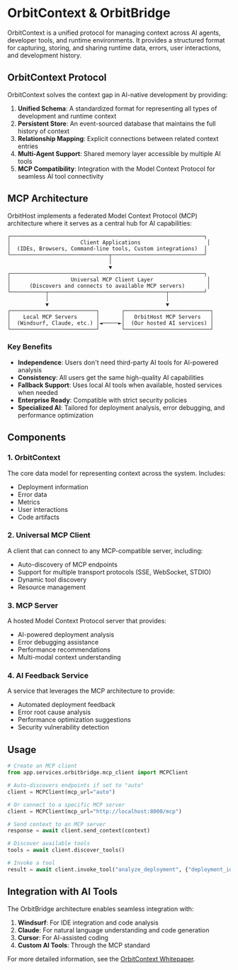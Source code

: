# OrbitContext & OrbitBridge

OrbitContext is a unified protocol for managing context across AI agents, developer tools, and runtime environments. It provides a structured format for capturing, storing, and sharing runtime data, errors, user interactions, and development history.

## OrbitContext Protocol

OrbitContext solves the context gap in AI-native development by providing:

1. **Unified Schema**: A standardized format for representing all types of development and runtime context
2. **Persistent Store**: An event-sourced database that maintains the full history of context
3. **Relationship Mapping**: Explicit connections between related context entries
4. **Multi-Agent Support**: Shared memory layer accessible by multiple AI tools
5. **MCP Compatibility**: Integration with the Model Context Protocol for seamless AI tool connectivity

## MCP Architecture

OrbitHost implements a federated Model Context Protocol (MCP) architecture where it serves as a central hub for AI capabilities:

```
┌─────────────────────────────────────────────────────────────┐
│                      Client Applications                     │
│  (IDEs, Browsers, Command-line tools, Custom integrations)  │
└───────────────────────────────┬─────────────────────────────┘
                                │
                                ▼
┌─────────────────────────────────────────────────────────────┐
│                   Universal MCP Client Layer                 │
│      (Discovers and connects to available MCP servers)       │
└───────────┬─────────────────────────────────────┬───────────┘
            │                                     │
            ▼                                     ▼
┌───────────────────────────┐       ┌───────────────────────────┐
│    Local MCP Servers      │       │   OrbitHost MCP Servers   │
│  (Windsurf, Claude, etc.) │◄─────►│  (Our hosted AI services) │
└───────────────────────────┘       └───────────────────────────┘
```

### Key Benefits

- **Independence**: Users don't need third-party AI tools for AI-powered analysis
- **Consistency**: All users get the same high-quality AI capabilities
- **Fallback Support**: Uses local AI tools when available, hosted services when needed
- **Enterprise Ready**: Compatible with strict security policies
- **Specialized AI**: Tailored for deployment analysis, error debugging, and performance optimization

## Components

### 1. OrbitContext

The core data model for representing context across the system. Includes:

- Deployment information
- Error data
- Metrics
- User interactions
- Code artifacts

### 2. Universal MCP Client

A client that can connect to any MCP-compatible server, including:

- Auto-discovery of MCP endpoints
- Support for multiple transport protocols (SSE, WebSocket, STDIO)
- Dynamic tool discovery
- Resource management

### 3. MCP Server

A hosted Model Context Protocol server that provides:

- AI-powered deployment analysis
- Error debugging assistance
- Performance recommendations
- Multi-modal context understanding

### 4. AI Feedback Service

A service that leverages the MCP architecture to provide:

- Automated deployment feedback
- Error root cause analysis
- Performance optimization suggestions
- Security vulnerability detection

## Usage

```python
# Create an MCP client
from app.services.orbitbridge.mcp_client import MCPClient

# Auto-discovers endpoints if set to "auto"
client = MCPClient(mcp_url="auto")

# Or connect to a specific MCP server
client = MCPClient(mcp_url="http://localhost:8000/mcp")

# Send context to an MCP server
response = await client.send_context(context)

# Discover available tools
tools = await client.discover_tools()

# Invoke a tool
result = await client.invoke_tool("analyze_deployment", {"deployment_id": "deploy-123"})
```

## Integration with AI Tools

The OrbitBridge architecture enables seamless integration with:

1. **Windsurf**: For IDE integration and code analysis
2. **Claude**: For natural language understanding and code generation
3. **Cursor**: For AI-assisted coding
4. **Custom AI Tools**: Through the MCP standard

For more detailed information, see the [OrbitContext Whitepaper](../../../docs/OrbitContext_Whitepaper.md).
